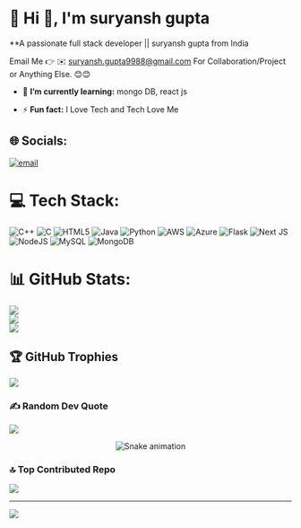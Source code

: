 # 💫 Hi 👋, I'm suryansh gupta
**A passionate full stack developer || suryansh gupta from India

Email Me 👉 ✉️ suryansh.gupta9988@gmail.com For Collaboration/Project or Anything Else. 😊😊


- 🌱 **I’m currently learning:** mongo DB, react js


- ⚡ **Fun fact:** I Love Tech and Tech Love Me

## 🌐 Socials:
[![email](https://img.shields.io/badge/Email-D14836?logo=gmail&logoColor=white)](mailto:suryansh.gupta9988@gmail.com) 

# 💻 Tech Stack:
![C++](https://img.shields.io/badge/c++-%2300599C.svg?style=for-the-badge&logo=c%2B%2B&logoColor=white) ![C](https://img.shields.io/badge/c-%2300599C.svg?style=for-the-badge&logo=c&logoColor=white) ![HTML5](https://img.shields.io/badge/html5-%23E34F26.svg?style=for-the-badge&logo=html5&logoColor=white) ![Java](https://img.shields.io/badge/java-%23ED8B00.svg?style=for-the-badge&logo=openjdk&logoColor=white) ![Python](https://img.shields.io/badge/python-3670A0?style=for-the-badge&logo=python&logoColor=ffdd54) ![AWS](https://img.shields.io/badge/AWS-%23FF9900.svg?style=for-the-badge&logo=amazon-aws&logoColor=white) ![Azure](https://img.shields.io/badge/azure-%230072C6.svg?style=for-the-badge&logo=microsoftazure&logoColor=white) ![Flask](https://img.shields.io/badge/flask-%23000.svg?style=for-the-badge&logo=flask&logoColor=white) ![Next JS](https://img.shields.io/badge/Next-black?style=for-the-badge&logo=next.js&logoColor=white) ![NodeJS](https://img.shields.io/badge/node.js-6DA55F?style=for-the-badge&logo=node.js&logoColor=white) ![MySQL](https://img.shields.io/badge/mysql-4479A1.svg?style=for-the-badge&logo=mysql&logoColor=white) ![MongoDB](https://img.shields.io/badge/MongoDB-%234ea94b.svg?style=for-the-badge&logo=mongodb&logoColor=white)
# 📊 GitHub Stats:
![](https://github-readme-stats.vercel.app/api?username=suryanshgupta1481&theme=dark&hide_border=false&include_all_commits=false&count_private=false)<br/>
![](https://nirzak-streak-stats.vercel.app/?user=suryanshgupta1481&theme=dark&hide_border=false)<br/>
![](https://github-readme-stats.vercel.app/api/top-langs/?username=suryanshgupta1481&theme=dark&hide_border=false&include_all_commits=false&count_private=false&layout=compact)

## 🏆 GitHub Trophies
![](https://github-profile-trophy.vercel.app/?username=suryanshgupta1481&theme=radical&no-frame=false&no-bg=true&margin-w=4)

### ✍️ Random Dev Quote
![](https://quotes-github-readme.vercel.app/api?type=horizontal&theme=radical)

<!-- Snake Game Repo View -->

<div align="center">
  <img src="https://profile-readme-generator.com/assets/snake.svg" alt="Snake animation" />
</div>

### 🔝 Top Contributed Repo
![](https://github-contributor-stats.vercel.app/api?username=suryanshgupta1481&limit=5&theme=dark&combine_all_yearly_contributions=true)

---
[![](https://visitcount.itsvg.in/api?id=suryanshgupta1481&icon=0&color=0)](https://visitcount.itsvg.in)

<!-- Proudly created with GPRM ( https://gprm.itsvg.in ) -->
